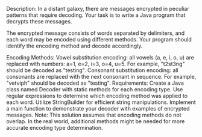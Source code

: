 Description:
In a distant galaxy, there are messages encrypted in peculiar patterns that require decoding. Your task is to write a Java program that decrypts these messages.

The encrypted message consists of words separated by delimiters, and each word may be encoded using different methods. Your program should identify the encoding method and decode accordingly.

Encoding Methods:
Vowel substitution encoding: all vowels (a, e, i, o, u) are replaced with numbers: a=1, e=2, i=3, o=4, u=5. For example, "t2st3ng" should be decoded as "testing".
Consonant substitution encoding: all consonants are replaced with the next consonant in sequence. For example, "vetviph" should be decoded as "testing".
Requirements:
Create a Java class named Decoder with static methods for each encoding type.
Use regular expressions to determine which encoding method was applied to each word.
Utilize StringBuilder for efficient string manipulations.
Implement a main function to demonstrate your decoder with examples of encrypted messages.
Note:
This solution assumes that encoding methods do not overlap. In the real world, additional methods might be needed for more accurate encoding type determination.
